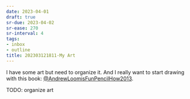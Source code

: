 ```yaml
---
date: 2023-04-01
draft: true
sr-due: 2023-04-02
sr-ease: 270
sr-interval: 4
tags:
- inbox
- outline
title: 202303121811-My Art
---
```


I have some art but need to organize it. And I really want to start drawing with
this book: [@AndrewLoomisFunPencilHow2013](./%40AndrewLoomisFunPencilHow2013.md).

TODO: organize art
